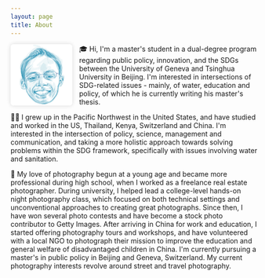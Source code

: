 ```yaml
---
layout: page
title: About
---
```


<img src="../assets/avatar.jpg" alt="Will Rynearson" width="25%" style="
    display: inline-block;
    float: left;
    margin-right: 1em;
    border-radius: 5%;
    box-shadow: 0 0 10px 0 rgba(0, 0, 0, 0.1), 0 0px 10px 0 rgba(0, 0, 0, 0.05);
    "/>

🎓 Hi, I'm a master's student in a dual-degree program regarding public policy, innovation, and the SDGs between the University of Geneva and Tsinghua University in Beijing. I'm interested in intersections of SDG-related issues - mainly, of water, education and policy, of which he is currently writing his master's thesis.

🙋‍♂️ I grew up in the Pacific Northwest in the United States, and have studied and worked in the US, Thailand, Kenya, Switzerland and China. I'm interested in the intersection of policy, science, management and communication, and taking a more holistic approach towards solving problems within the SDG framework, specifically with issues involving water and sanitation.

📸 My love of photography begun at a young age and became more professional during high school, when I worked as a freelance real estate photographer. During university, I helped lead a college-level hands-on night photography class, which focused on both technical settings and unconventional approaches to creating great photographs. Since then, I have won several photo contests and have become a stock photo contributor to Getty Images. After arriving in China for work and education, I started offering photography tours and workshops, and have volunteered with a local NGO to photograph their mission to improve the education and general welfare of disadvantaged children in China. I'm currently pursuing a master's in public policy in Beijing and Geneva, Switzerland. My current photography interests revolve around street and travel photography.
